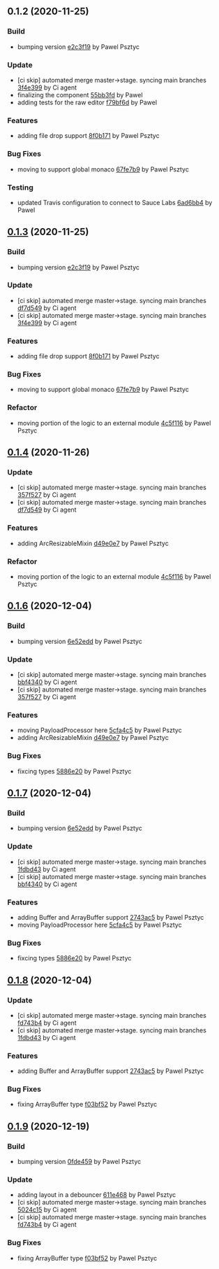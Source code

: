 <a name="0.1.2"></a>
## 0.1.2 (2020-11-25)

### Build

* bumping version [e2c3f19](https://github.com/advanced-rest-client/body-editor/commit/e2c3f19e819d0df01e15cfaa19a59a0c19a6f257) by Pawel Psztyc


### Update

* [ci skip] automated merge master->stage. syncing main branches [3f4e399](https://github.com/advanced-rest-client/body-editor/commit/3f4e399bb13db9b2448b5665778cdfaca8c165dc) by Ci agent
* finalizing the component [55bb3fd](https://github.com/advanced-rest-client/body-editor/commit/55bb3fda808a653abde777d2c80f01c8e78153a1) by Pawel
* adding tests for the raw editor [f79bf6d](https://github.com/advanced-rest-client/body-editor/commit/f79bf6da686446c1229d687ace357585cb54dc51) by Pawel


### Features

* adding file drop support [8f0b171](https://github.com/advanced-rest-client/body-editor/commit/8f0b171d119c654388ce7c3fc7d22749d89cd2ac) by Pawel Psztyc


### Bug Fixes

* moving to support global monaco [67fe7b9](https://github.com/advanced-rest-client/body-editor/commit/67fe7b946be5e207aeab00f02d720ff69d361163) by Pawel Psztyc


### Testing

* updated Travis configuration to connect to Sauce Labs [6ad6bb4](https://github.com/advanced-rest-client/body-editor/commit/6ad6bb421a90a68b8bb3d2b02f7a08b76ec79f25) by Pawel


<a name="0.1.3"></a>
## [0.1.3](https://github.com/advanced-rest-client/body-editor/compare/0.1.0...0.1.3) (2020-11-25)

### Build

* bumping version [e2c3f19](https://github.com/advanced-rest-client/body-editor/commit/e2c3f19e819d0df01e15cfaa19a59a0c19a6f257) by Pawel Psztyc


### Update

* [ci skip] automated merge master->stage. syncing main branches [df7d549](https://github.com/advanced-rest-client/body-editor/commit/df7d54901932f1e8bdc524c1ba14812451abd163) by Ci agent
* [ci skip] automated merge master->stage. syncing main branches [3f4e399](https://github.com/advanced-rest-client/body-editor/commit/3f4e399bb13db9b2448b5665778cdfaca8c165dc) by Ci agent


### Features

* adding file drop support [8f0b171](https://github.com/advanced-rest-client/body-editor/commit/8f0b171d119c654388ce7c3fc7d22749d89cd2ac) by Pawel Psztyc


### Bug Fixes

* moving to support global monaco [67fe7b9](https://github.com/advanced-rest-client/body-editor/commit/67fe7b946be5e207aeab00f02d720ff69d361163) by Pawel Psztyc


### Refactor

* moving portion of the logic to an external module [4c5f116](https://github.com/advanced-rest-client/body-editor/commit/4c5f1162258aad9530d544bb1b4e1a2a6b4b5007) by Pawel Psztyc


<a name="0.1.4"></a>
## [0.1.4](https://github.com/advanced-rest-client/body-editor/compare/0.1.2...0.1.4) (2020-11-26)

### Update

* [ci skip] automated merge master->stage. syncing main branches [357f527](https://github.com/advanced-rest-client/body-editor/commit/357f5272eefbd2002fbe40467f95822451cc922d) by Ci agent
* [ci skip] automated merge master->stage. syncing main branches [df7d549](https://github.com/advanced-rest-client/body-editor/commit/df7d54901932f1e8bdc524c1ba14812451abd163) by Ci agent


### Features

* adding ArcResizableMixin [d49e0e7](https://github.com/advanced-rest-client/body-editor/commit/d49e0e73fa0cda44baa5c50739a24b24a2348d00) by Pawel Psztyc


### Refactor

* moving portion of the logic to an external module [4c5f116](https://github.com/advanced-rest-client/body-editor/commit/4c5f1162258aad9530d544bb1b4e1a2a6b4b5007) by Pawel Psztyc


<a name="0.1.6"></a>
## [0.1.6](https://github.com/advanced-rest-client/body-editor/compare/0.1.3...0.1.6) (2020-12-04)

### Build

* bumping version [6e52edd](https://github.com/advanced-rest-client/body-editor/commit/6e52edd33203b0ce357bb010f247953fa72de7bc) by Pawel Psztyc


### Update

* [ci skip] automated merge master->stage. syncing main branches [bbf4340](https://github.com/advanced-rest-client/body-editor/commit/bbf43409e886b828ce153972e9251cbe5d55e664) by Ci agent
* [ci skip] automated merge master->stage. syncing main branches [357f527](https://github.com/advanced-rest-client/body-editor/commit/357f5272eefbd2002fbe40467f95822451cc922d) by Ci agent


### Features

* moving PayloadProcessor here [5cfa4c5](https://github.com/advanced-rest-client/body-editor/commit/5cfa4c5807f29de88da6e3757fc0e3c3d2c765e8) by Pawel Psztyc
* adding ArcResizableMixin [d49e0e7](https://github.com/advanced-rest-client/body-editor/commit/d49e0e73fa0cda44baa5c50739a24b24a2348d00) by Pawel Psztyc


### Bug Fixes

* fixcing types [5886e20](https://github.com/advanced-rest-client/body-editor/commit/5886e208e279466f21b3db92f8b7fdbde3ff027a) by Pawel Psztyc


<a name="0.1.7"></a>
## [0.1.7](https://github.com/advanced-rest-client/body-editor/compare/0.1.4...0.1.7) (2020-12-04)

### Build

* bumping version [6e52edd](https://github.com/advanced-rest-client/body-editor/commit/6e52edd33203b0ce357bb010f247953fa72de7bc) by Pawel Psztyc


### Update

* [ci skip] automated merge master->stage. syncing main branches [1fdbd43](https://github.com/advanced-rest-client/body-editor/commit/1fdbd437476bf1a8d848b96d9d20316789d5bcf8) by Ci agent
* [ci skip] automated merge master->stage. syncing main branches [bbf4340](https://github.com/advanced-rest-client/body-editor/commit/bbf43409e886b828ce153972e9251cbe5d55e664) by Ci agent


### Features

* adding Buffer and ArrayBuffer support [2743ac5](https://github.com/advanced-rest-client/body-editor/commit/2743ac522563271be1eca918f462d3235fe77251) by Pawel Psztyc
* moving PayloadProcessor here [5cfa4c5](https://github.com/advanced-rest-client/body-editor/commit/5cfa4c5807f29de88da6e3757fc0e3c3d2c765e8) by Pawel Psztyc


### Bug Fixes

* fixcing types [5886e20](https://github.com/advanced-rest-client/body-editor/commit/5886e208e279466f21b3db92f8b7fdbde3ff027a) by Pawel Psztyc


<a name="0.1.8"></a>
## [0.1.8](https://github.com/advanced-rest-client/body-editor/compare/0.1.6...0.1.8) (2020-12-04)

### Update

* [ci skip] automated merge master->stage. syncing main branches [fd743b4](https://github.com/advanced-rest-client/body-editor/commit/fd743b4c4962a691658de742c67941184ca24e11) by Ci agent
* [ci skip] automated merge master->stage. syncing main branches [1fdbd43](https://github.com/advanced-rest-client/body-editor/commit/1fdbd437476bf1a8d848b96d9d20316789d5bcf8) by Ci agent


### Features

* adding Buffer and ArrayBuffer support [2743ac5](https://github.com/advanced-rest-client/body-editor/commit/2743ac522563271be1eca918f462d3235fe77251) by Pawel Psztyc


### Bug Fixes

* fixing ArrayBuffer type [f03bf52](https://github.com/advanced-rest-client/body-editor/commit/f03bf52195f6a40c1e183005aed5382018918027) by Pawel Psztyc


<a name="0.1.9"></a>
## [0.1.9](https://github.com/advanced-rest-client/body-editor/compare/0.1.7...0.1.9) (2020-12-19)

### Build

* bumping version [0fde459](https://github.com/advanced-rest-client/body-editor/commit/0fde4594123e7279206d77b389490e053da7a8b2) by Pawel Psztyc


### Update

* adding layout in a debouncer [611e468](https://github.com/advanced-rest-client/body-editor/commit/611e4682af990e45e8227c9912b0208447bff0ca) by Pawel Psztyc
* [ci skip] automated merge master->stage. syncing main branches [5024c15](https://github.com/advanced-rest-client/body-editor/commit/5024c1522c92dfd9773a81daa577836944d82ead) by Ci agent
* [ci skip] automated merge master->stage. syncing main branches [fd743b4](https://github.com/advanced-rest-client/body-editor/commit/fd743b4c4962a691658de742c67941184ca24e11) by Ci agent


### Bug Fixes

* fixing ArrayBuffer type [f03bf52](https://github.com/advanced-rest-client/body-editor/commit/f03bf52195f6a40c1e183005aed5382018918027) by Pawel Psztyc


